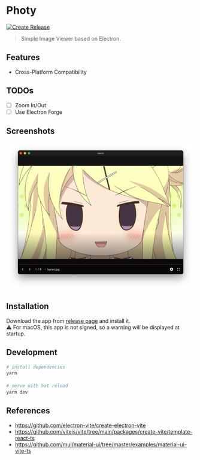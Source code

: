 # Photy

[![Create Release](https://github.com/fiahfy/photy/actions/workflows/create-release.yml/badge.svg)](https://github.com/fiahfy/photy/actions/workflows/create-release.yml)

> Simple Image Viewer based on Electron.

## Features

- Cross-Platform Compatibility

## TODOs

- [ ] Zoom In/Out
- [ ] Use Electron Forge

## Screenshots

![screenshot](.github/img/screenshot.png)

## Installation

Download the app from [release page](https://github.com/fiahfy/photy/releases) and install it.  
:warning: For macOS, this app is not signed, so a warning will be displayed at startup.

## Development

```bash
# install dependencies
yarn

# serve with hot reload
yarn dev
```

## References

- https://github.com/electron-vite/create-electron-vite
- https://github.com/vitejs/vite/tree/main/packages/create-vite/template-react-ts
- https://github.com/mui/material-ui/tree/master/examples/material-ui-vite-ts
